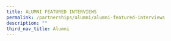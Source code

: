 ```yaml
---
title: ALUMNI FEATURED INTERVIEWS
permalink: /partnerships/alumni/alumni-featured-interviews
description: ""
third_nav_title: Alumni
---
```

